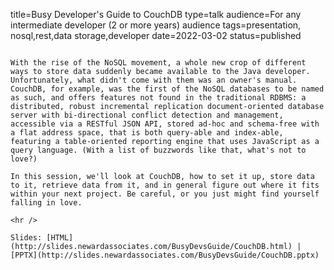 title=Busy Developer's Guide   to CouchDB
type=talk
audience=For any intermediate developer (2 or more years) audience
tags=presentation, nosql,rest,data storage,developer
date=2022-03-02
status=published
~~~~~~

With the rise of the NoSQL movement, a whole new crop of different ways to store data suddenly became available to the Java developer. Unfortunately, what didn't come with them was an owner's manual. CouchDB, for example, was the first of the NoSQL databases to be named as such, and offers features not found in the traditional RDBMS: a distributed, robust incremental replication document-oriented database server with bi-directional conflict detection and management, accessible via a RESTful JSON API, stored ad-hoc and schema-free with a flat address space, that is both query-able and index-able, featuring a table-oriented reporting engine that uses JavaScript as a query language. (With a list of buzzwords like that, what's not to love?)

In this session, we'll look at CouchDB, how to set it up, store data to it, retrieve data from it, and in general figure out where it fits within your next project. Be careful, or you just might find yourself falling in love.
    
<hr />

Slides: [HTML](http://slides.newardassociates.com/BusyDevsGuide/CouchDB.html) | [PPTX](http://slides.newardassociates.com/BusyDevsGuide/CouchDB.pptx)

